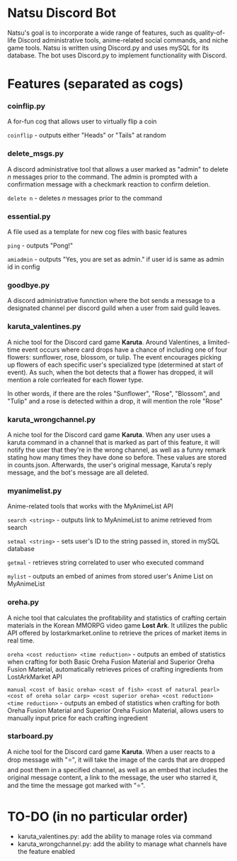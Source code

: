 # Natsu Discord Bot

Natsu's goal is to incorporate a wide range of features, such as quality-of-life Discord administrative tools, anime-related social commands, and niche game tools. Natsu is written using Discord.py and uses mySQL for its database. The bot uses Discord.py to implement functionality with Discord.


# Features (separated as cogs)

### coinflip.py

A for-fun cog that allows user to virtually flip a coin

`coinflip` - outputs either "Heads" or "Tails" at random

### delete_msgs.py

A discord administrative tool that allows a user marked as "admin" to delete _n_ messages prior to the command. The admin is prompted with a confirmation message with a checkmark reaction to confirm deletion.

`delete n` - deletes _n_ messages prior to the command

### essential.py

A file used as a template for new cog files with basic features

`ping` - outputs "Pong!"

`amiadmin` - outputs "Yes, you are set as admin." if user id is same as admin id in config

### goodbye.py

A discord administrative funnction where the bot sends a message to a designated channel per discord guild when a user from said guild leaves.

### karuta_valentines.py

A niche tool for the Discord card game __Karuta__. Around Valentines, a limited-time event occurs where card drops have a chance of including one of four flowers: sunflower, rose, blossom, or tulip. The event encourages picking up flowers of each specific user's specialized type (determined at start of event). As such, when the bot detects that a flower has dropped, it will mention a role corrleated for each flower type.

In other words, if there are the roles "Sunflower", "Rose", "Blossom", and "Tulip" and a rose is detected within a drop, it will mention the role "Rose"

### karuta_wrongchannel.py

A niche tool for the Discord card game __Karuta__. When any user uses a karuta command in a channel that is marked as part of this feature, it will notify the user that they're in the wrong channel, as well as a funny remark stating how many times they have done so before. These values are stored in counts.json. Afterwards, the user's original message, Karuta's reply message, and the bot's message are all deleted. 

### myanimelist.py

Anime-related tools that works with the MyAnimeList API

`search <string>` - outputs link to MyAnimeList to anime retrieved from search

`setmal <string>` - sets user's ID to the string passed in, stored in mySQL database

`getmal` - retrieves string correlated to user who executed command

`mylist` - outputs an embed of animes from stored user's Anime List on MyAnimeList

### oreha.py

A niche tool that calculates the profitability and statistics of crafting certain materials in the Korean MMORPG video game __Lost Ark__. It utilizes the public API offered by lostarkmarket.online to retrieve the prices of market items in real time. 

`oreha <cost reduction> <time reduction>` - outputs an embed of statistics when crafting for both Basic Oreha Fusion Material and Superior Oreha Fusion Material, automatically retrieves prices of crafting ingredients from LostArkMarket API

`manual <cost of basic oreha> <cost of fish> <cost of natural pearl> <cost of oreha solar carp> <cost superior oreha> <cost reduction> <time reduction>` - outputs an embed of statistics when crafting for both Oreha Fusion Material and Superior Oreha Fusion Material, allows users to manually input price for each crafting ingredient

### starboard.py

A niche tool for the Discord card game __Karuta__. When a user reacts to a drop message with "⭐", it will take the image of the cards that are dropped and post them in a specified channel, as well as an embed that includes the original message content, a link to the message, the user who starred it, and the time the message got marked with "⭐". 

# TO-DO (in no particular order)

- karuta_valentines.py: add the ability to manage roles via command
- karuta_wrongchannel.py: add the ability to manage what channels have the feature enabled
